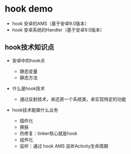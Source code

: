 # hook demo

- hook 安卓的AMS（基于安卓9.0版本）
- hook 安卓系统的Handler（基于安卓9.0版本）

## hook技术知识点

- 安卓中的hook点
  - 静态变量
  - 静态方法

- 什么是hook技术
  - 通过反射技术，来还原一个系统类，来实现特定的功能

- hook技术能做什么业务
  - 插件化
  - 换肤
  - 热修复：tinker核心就是hook
  - 组件化
  - 监听：通过 hook AMS 监听Activity生命周期


